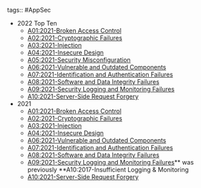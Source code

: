 tags:: #AppSec

- 2022 Top Ten
	- [A01:2021-Broken Access Control](https://owasp.org/Top10/A01_2021-Broken_Access_Control/)
	- [A02:2021-Cryptographic Failures](https://owasp.org/Top10/A02_2021-Cryptographic_Failures/)
	- [A03:2021-Injection](https://owasp.org/Top10/A03_2021-Injection/)
	- [A04:2021-Insecure Design](https://owasp.org/Top10/A04_2021-Insecure_Design/)
	- [A05:2021-Security Misconfiguration](https://owasp.org/Top10/A05_2021-Security_Misconfiguration/)
	- [A06:2021-Vulnerable and Outdated Components](https://owasp.org/Top10/A06_2021-Vulnerable_and_Outdated_Components/)
	- [A07:2021-Identification and Authentication Failures](https://owasp.org/Top10/A07_2021-Identification_and_Authentication_Failures/)
	- [A08:2021-Software and Data Integrity Failures](https://owasp.org/Top10/A08_2021-Software_and_Data_Integrity_Failures/)
	- [A09:2021-Security Logging and Monitoring Failures](https://owasp.org/Top10/A09_2021-Security_Logging_and_Monitoring_Failures/)
	- [A10:2021-Server-Side Request Forgery](https://owasp.org/Top10/A10_2021-Server-Side_Request_Forgery_%28SSRF%29/)
- 2021
	- [A01:2021-Broken Access Control](https://owasp.org/Top10/A01_2021-Broken_Access_Control/)
	- [A02:2021-Cryptographic Failures](https://owasp.org/Top10/A02_2021-Cryptographic_Failures/)
	- [A03:2021-Injection](https://owasp.org/Top10/A03_2021-Injection/)
	- [A04:2021-Insecure Design](https://owasp.org/Top10/A04_2021-Insecure_Design/)
	- [A06:2021-Vulnerable and Outdated Components](https://owasp.org/Top10/A06_2021-Vulnerable_and_Outdated_Components/)
	- [A07:2021-Identification and Authentication Failures](https://owasp.org/Top10/A07_2021-Identification_and_Authentication_Failures/)
	- [A08:2021-Software and Data Integrity Failures](https://owasp.org/Top10/A08_2021-Software_and_Data_Integrity_Failures/)
	- [A09:2021-Security Logging and Monitoring Failures](https://owasp.org/Top10/A09_2021-Security_Logging_and_Monitoring_Failures/)** was previously **A10:2017-Insufficient Logging & Monitoring
	- [A10:2021-Server-Side Request Forgery](https://owasp.org/Top10/A10_2021-Server-Side_Request_Forgery_%28SSRF%29/)